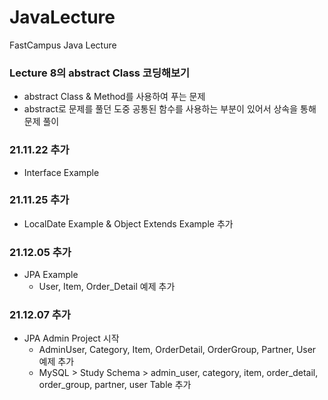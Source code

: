 # JavaLecture
FastCampus Java Lecture

### Lecture 8의 abstract Class 코딩해보기
- abstract Class & Method를 사용하여 푸는 문제
- abstract로 문제를 풀던 도중 공통된 함수를 사용하는 부분이 있어서 상속을 통해 문제 풀이 

### 21.11.22 추가
- Interface Example

### 21.11.25 추가
- LocalDate Example & Object Extends Example 추가

### 21.12.05 추가
- JPA Example
  + User, Item, Order_Detail 예제 추가

### 21.12.07 추가
- JPA Admin Project 시작
  + AdminUser, Category, Item, OrderDetail, OrderGroup, Partner, User 예제 추가
  + MySQL > Study Schema > admin_user, category, item, order_detail, order_group, partner, user Table 추가
